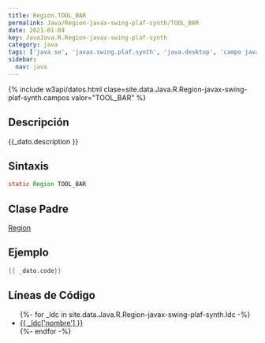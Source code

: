 ```yaml
---
title: Region.TOOL_BAR
permalink: Java/Region-javax-swing-plaf-synth/TOOL_BAR
date: 2021-01-04
key: JavaJava.R.Region-javax-swing-plaf-synth
category: java
tags: ['java se', 'javax.swing.plaf.synth', 'java.desktop', 'campo java', 'Java 1.5']
sidebar: 
  nav: java
---
```


{% include w3api/datos.html clase=site.data.Java.R.Region-javax-swing-plaf-synth.campos valor="TOOL_BAR" %}

## Descripción
{{_dato.description }}

## Sintaxis
~~~java
static Region TOOL_BAR
~~~

## Clase Padre
[Region](/Java/Region-javax-swing-plaf-synth/)

## Ejemplo
~~~java
{{ _dato.code}}
~~~

## Líneas de Código
<ul>
{%- for _ldc in site.data.Java.R.Region-javax-swing-plaf-synth.ldc -%}
   <li>
       <a href="{{_ldc['url'] }}">{{ _ldc['nombre'] }}</a>
   </li>
{%- endfor -%}
</ul>
